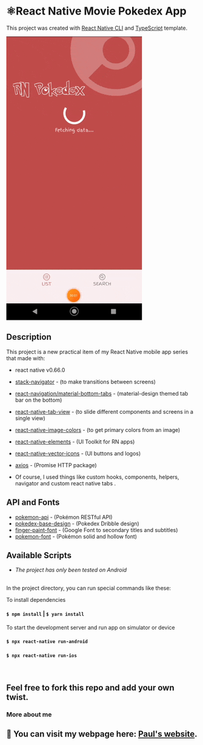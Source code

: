 # ⚛️React Native Movie Pokedex App

This project was created with [React Native CLI](https://reactnative.dev/) and [TypeScript](https://www.typescriptlang.org/) template.

![ComponentsApp](https://github.com/Parterdev/react-native-pokedex/blob/master/Pokedex.gif)

## Description
This project is a new practical item of my React Native mobile app series that made with:
 - react native v0.66.0
 - [stack-navigator](https://reactnavigation.org/docs/stack-navigator/) - (to make transitions between screens)
 - [react-navigation/material-bottom-tabs](https://reactnavigation.org/docs/material-bottom-tab-navigator/) - (material-design themed tab bar on the bottom)
 - [react-native-tab-view](https://github.com/satya164/react-native-tab-view) - (to slide different components and screens in a single view)
 - [react-native-image-colors](https://github.com/osamaqarem/react-native-image-colors) - (to get primary colors from an image)
 - [react-native-elements](https://reactnativeelements.com/) - (UI Toolkit for RN apps)
 - [react-native-vector-icons](https://github.com/oblador/react-native-vector-icons) - (UI buttons and logos)
 - [axios](https://www.npmjs.com/package/axios) - (Promise HTTP package)
   
 - Of course, I used things like custom hooks, components, helpers, navigator and custom react native tabs . 


## API and Fonts
- [pokemon-api](https://pokeapi.co/) - (Pokémon RESTful API)
- [pokedex-base-design](https://dribbble.com/shots/6545819-Pokedex-App) - (Pokedex Dribble design)
- [finger-paint-font](https://fonts.google.com/specimen/Finger+Paint?query=po#standard-styles) - (Google Font to secondary titles and subtitles)
- [pokemon-font](https://www.dafont.com/pokemon.font) - (Pokémon solid and hollow font)

## Available Scripts
- *The project has only been tested on Android*
</br>
In the project directory, you can run special commands like these:

To install dependencies 
#### `$ npm install` | `$ yarn install`

To start the development server and run app on simulator or device
#### `$ npx react-native run-android`

#### `$ npx react-native run-ios`

<br>

## Feel free to fork this repo and add your own twist.

### More about me

## 👋 You can visit my webpage here: [Paul's website](https://paul-teran.com/).

